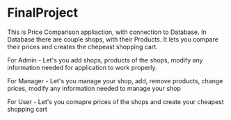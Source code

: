 # FinalProject

This is Price Comparison appliaction, with connection to Database. In Database there are couple shops, with their Products. It lets you compare their prices and creates the chepeast shopping cart.

For Admin - Let's you add shops, products of the shops, modify any information needed for application to work properly.

For Manager - Let's you manage your shop, add, remove products, change prices, modify any information needed to manage your shop

For User - Let's you comapre prices of the shops and create your cheapest shopping cart
